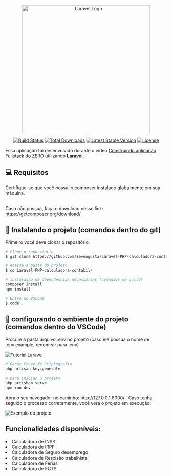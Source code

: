 <p align="center"><a href="https://laravel.com" target="_blank"><img src="https://raw.githubusercontent.com/laravel/art/master/logo-lockup/5%20SVG/2%20CMYK/1%20Full%20Color/laravel-logolockup-cmyk-red.svg" width="400" alt="Laravel Logo"></a></p>

<p align="center">
<a href="https://github.com/laravel/framework/actions"><img src="https://github.com/laravel/framework/workflows/tests/badge.svg" alt="Build Status"></a>
<a href="https://packagist.org/packages/laravel/framework"><img src="https://img.shields.io/packagist/dt/laravel/framework" alt="Total Downloads"></a>
<a href="https://packagist.org/packages/laravel/framework"><img src="https://img.shields.io/packagist/v/laravel/framework" alt="Latest Stable Version"></a>
<a href="https://packagist.org/packages/laravel/framework"><img src="https://img.shields.io/packagist/l/laravel/framework" alt="License"></a>
</p>

Essa aplicação foi desenvolvido durante o video [Construindo aplicação Fullstack do ZERO](https://www.linkedin.com/feed/update/urn:li:activity:7084325121124933632/) utilizando **Laravel**. 

<h2 id="pre-requisites">💻 Requisitos</h2> 

Certifique-se que você possuí o composer instalado globalmente em sua máquina. </br> </br>

Caso não possua, faça o download nesse link: https://getcomposer.org/download/


<h2 id="how-to-use"> 🚀 Instalando o projeto (comandos dentro do git)</h2>

Primeiro você deve clonar o repositório,

```bash
# Clone o repositório
$ git clone https://github.com/Sevengusta/Laravel-PHP-calculadora-contabil

# Acesse a pasta do projeto 
$ cd Laravel-PHP-calculadora-contabil/

# instalação de dependências necessárias (comandos de build)
composer install
npm install

# Entre no VSCode
$ code .
```

<h2 id="how-to-use"> 🚀 configurando o ambiente do projeto (comandos dentro do VSCode)</h2>

Procure a pasta arquivo .env no projeto (caso ele possua o nome de .env.example, renomear para .env)

![Tutorial Laravel](https://github.com/Sevengusta/Laravel-PHP-calculadora-contabil/assets/129140834/9204461b-bcf0-4dfb-b3ee-bf7452c84c9b)


```bash
# Gerar Chave de Criptografia
php artisan key:generate

# para iniciar o projeto
php artishan serve
npm run dev 
```

</hr>
Abra o seu navegador no caminho: http://127.0.0.1:8000/ . Caso tenha seguido o processo corretamente, você verá o projeto em execução:

![Exemplo do projeto](https://github.com/Sevengusta/Laravel-PHP-calculadora-contabil/assets/129140834/444a531e-6f54-4114-93c4-9bc2ad3a3a3e)


## Funcionalidades disponíveis:
<li>Calculadora de INSS</li>
<li>Calculadora de IRPF</li>
<li>Calculadora de Seguro desemprego</li>
<li>Calculadora de Rescisão trabalhista</li>
<li>Calculadora de Férias</li>
<li>Calculadora de FGTS</li>



